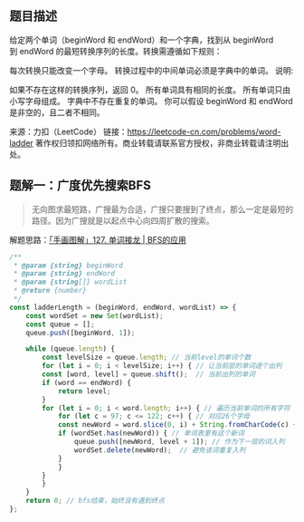 ## 题目描述

给定两个单词（beginWord 和 endWord）和一个字典，找到从 beginWord 到 endWord 的最短转换序列的长度。转换需遵循如下规则：

每次转换只能改变一个字母。
转换过程中的中间单词必须是字典中的单词。
说明:

如果不存在这样的转换序列，返回 0。
所有单词具有相同的长度。
所有单词只由小写字母组成。
字典中不存在重复的单词。
你可以假设 beginWord 和 endWord 是非空的，且二者不相同。

来源：力扣（LeetCode）
链接：https://leetcode-cn.com/problems/word-ladder
著作权归领扣网络所有。商业转载请联系官方授权，非商业转载请注明出处。

## 题解一：广度优先搜索BFS

> 无向图求最短路，广搜最为合适，广搜只要搜到了终点，那么一定是最短的路径。因为广搜就是以起点中心向四周扩散的搜索。

解题思路：[「手画图解」127. 单词接龙 | BFS的应用](https://leetcode-cn.com/problems/word-ladder/solution/shou-hua-tu-jie-127-dan-ci-jie-long-bfsde-dian-x-2/)

```js
/**
 * @param {string} beginWord
 * @param {string} endWord
 * @param {string[]} wordList
 * @return {number}
 */
const ladderLength = (beginWord, endWord, wordList) => {
    const wordSet = new Set(wordList);
    const queue = [];
    queue.push([beginWord, 1]);

    while (queue.length) {
        const levelSize = queue.length; // 当前level的单词个数
        for (let i = 0; i < levelSize; i++) { // 让当前层的单词逐个出列
        const [word, level] = queue.shift();  // 当前出列的单词
        if (word == endWord) {
            return level;
        }
        for (let i = 0; i < word.length; i++) { // 遍历当前单词的所有字符
            for (let c = 97; c <= 122; c++) { // 对应26个字母
            const newWord = word.slice(0, i) + String.fromCharCode(c) + word.slice(i + 1); // 形成新词
            if (wordSet.has(newWord)) { // 单词表里有这个新词
                queue.push([newWord, level + 1]); // 作为下一层的词入列
                wordSet.delete(newWord);  // 避免该词重复入列
            }
            }
        }
        }
    }
    return 0; // bfs结束，始终没有遇到终点
};
```
